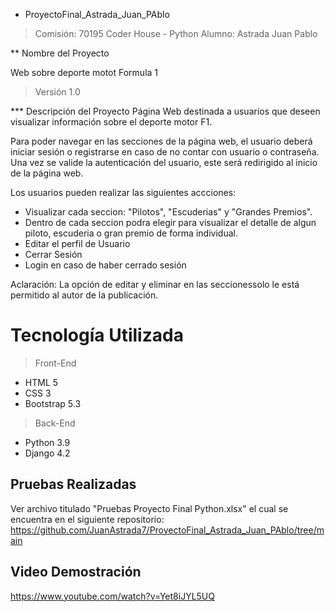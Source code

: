 * ProyectoFinal_Astrada_Juan_PAblo
> Comisión: 70195 Coder House - Python
> Alumno: Astrada Juan Pablo

** Nombre del Proyecto

Web sobre deporte motot Formula 1

> Versión 1.0

*** Descripción del Proyecto
Página Web destinada a usuarios que deseen visualizar información sobre el deporte motor F1.

Para poder navegar en las secciones de la página web, el usuario deberá iniciar sesión o registrarse en caso de no contar con usuario o contraseña. Una vez se valide la autenticación del usuario, este será redirigido al inicio de la página web.

Los usuarios pueden realizar las siguientes accciones:
- Visualizar cada seccion: "Pilotos", "Escuderias" y "Grandes Premios".
- Dentro de cada seccion podra elegir para visualizar el detalle de algun piloto, escuderia o gran premio de forma individual.
- Editar el perfil de Usuario
- Cerrar Sesión
- Login en caso de haber cerrado sesión

Aclaración: La opción de editar y eliminar en las seccionessolo le está permitido al autor de la publicación.

# Tecnología Utilizada

> Front-End
- HTML 5
- CSS 3
- Bootstrap 5.3

> Back-End
- Python 3.9
- Django 4.2

## Pruebas Realizadas

Ver archivo titulado "Pruebas Proyecto Final Python.xlsx" el cual se encuentra en el siguiente repositorio: https://github.com/JuanAstrada7/ProyectoFinal_Astrada_Juan_PAblo/tree/main

## Video Demostración

https://www.youtube.com/watch?v=Yet8iJYL5UQ
